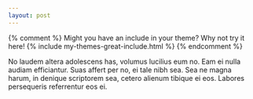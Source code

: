 ```yaml
---
layout: post
---
```


<div id='myDiv'>
<!-- Plotly chart will be drawn inside this DIV -->
</div>
    
<script>
    src='https://cdn.plot.ly/plotly-latest.min.js'
        Plotly.d3.json('tod.json', function(fig) {

            var data = {
                type: "sankey",
                domain: {
                    x: [0, 1],
                    y: [0, 1]
                },
                orientation: "h",
                valueformat: ".0f",
                node: {
                    pad: 15,
                    thickness: 15,
                    line: {
                        color: "black",
                        width: 0.5
                    },
                    label: fig.data[0].node.label,
                    color: fig.data[0].node.color
                },

                link: {
                    source: fig.data[0].link.source,
                    target: fig.data[0].link.target,
                    value: fig.data[0].link.value,
                    label: fig.data[0].link.label
                }
            }

            var data = [data]

            var layout = {
                //width: 2000,
                height: 5500,
                autosize: true,
                font: {
                    size: 10
                }
            }

            Plotly.newPlot('myDiv', data, layout)
        });
</script>
{% comment %}
Might you have an include in your theme? Why not try it here!
{% include my-themes-great-include.html %}
{% endcomment %}

No laudem altera adolescens has, volumus lucilius eum no. Eam ei nulla audiam efficiantur. Suas affert per no, ei tale nibh sea. Sea ne magna harum, in denique scriptorem sea, cetero alienum tibique ei eos. Labores persequeris referrentur eos ei.
